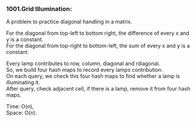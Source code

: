 ### 1001.Grid Illumination:
A problem to practice diagonal handling in a matrix.  
  
For the diagonal from top-left to bottom right, 
the difference of every x and y is a constant.  
For the diagonal from top-right to bottom-left,
the sum of every x and y is a constant.  
  
Every lamp contributes to row, column, diagonal and rdiagonal.  
So, we build four hash maps to record every lamps contribution.  
On each query, we check this four hash maps to find whether a lamp is illuminating it.  
After query, check adjacent cell, if there is a lamp, remove it from four hash maps.  
  
Time: O(n),  
Space: O(n).   